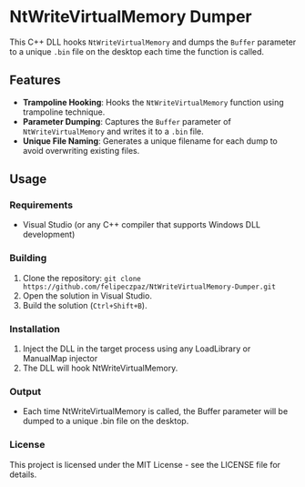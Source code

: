 # NtWriteVirtualMemory Dumper

This C++ DLL hooks `NtWriteVirtualMemory` and dumps the `Buffer` parameter to a unique `.bin` file on the desktop each time the function is called.

## Features

- **Trampoline Hooking**: Hooks the `NtWriteVirtualMemory` function using trampoline technique.
- **Parameter Dumping**: Captures the `Buffer` parameter of `NtWriteVirtualMemory` and writes it to a `.bin` file.
- **Unique File Naming**: Generates a unique filename for each dump to avoid overwriting existing files.

## Usage

### Requirements

- Visual Studio (or any C++ compiler that supports Windows DLL development)

### Building

1. Clone the repository: `git clone https://github.com/felipeczpaz/NtWriteVirtualMemory-Dumper.git`
2. Open the solution in Visual Studio.
3. Build the solution (`Ctrl+Shift+B`).

### Installation

1. Inject the DLL in the target process using any LoadLibrary or ManualMap injector
2. The DLL will hook NtWriteVirtualMemory.

### Output

- Each time NtWriteVirtualMemory is called, the Buffer parameter will be dumped to a unique .bin file on the desktop.

### License

This project is licensed under the MIT License - see the LICENSE file for details.
